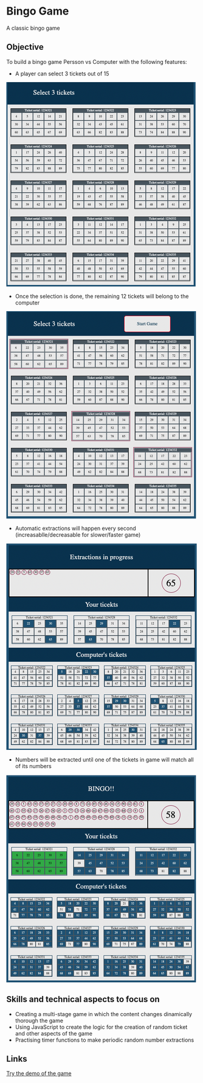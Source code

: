 # Bingo Game

A classic bingo game

## Objective

To build a bingo game Persson vs Computer with the following features:

* A player can select 3 tickets out of 15

![Optional Text](./readme/Bingo1.png)

* Once the selection is done, the remaining 12 tickets will belong to the computer

![Optional Text](./readme/Bingo2.png)

* Automatic extractions will happen every second (increasablle/decreasable for slower/faster game)

![Optional Text](./readme/Bingo3.png)

* Numbers will be extracted until one of the tickets in game will match all of its numbers

![Optional Text](./readme/Bingo4.png)


## Skills and technical aspects to focus on

* Creating a multi-stage game in which the content changes dinamically thorough the game
* Using JavaScript to create the logic for the creation of random ticket and other aspects of the game
* Practising timer functions to make periodic random number extractions

## Links

[Try the demo of the game](https://www.theodhorshyti.com/bingo.html)